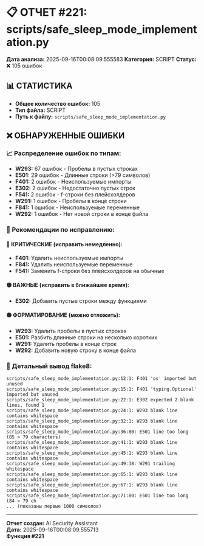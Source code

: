 # 📋 ОТЧЕТ #221: scripts/safe_sleep_mode_implementation.py

**Дата анализа:** 2025-09-16T00:08:09.555583
**Категория:** SCRIPT
**Статус:** ❌ 105 ошибок

## 📊 СТАТИСТИКА

- **Общее количество ошибок:** 105
- **Тип файла:** SCRIPT
- **Путь к файлу:** `scripts/safe_sleep_mode_implementation.py`

## ❌ ОБНАРУЖЕННЫЕ ОШИБКИ

### 📈 Распределение ошибок по типам:

- **W293:** 67 ошибок - Пробелы в пустых строках
- **E501:** 29 ошибок - Длинные строки (>79 символов)
- **F401:** 2 ошибок - Неиспользуемые импорты
- **E302:** 2 ошибок - Недостаточно пустых строк
- **F541:** 2 ошибок - f-строки без плейсхолдеров
- **W291:** 1 ошибок - Пробелы в конце строки
- **F841:** 1 ошибок - Неиспользуемые переменные
- **W292:** 1 ошибок - Нет новой строки в конце файла

### 🎯 Рекомендации по исправлению:

#### 🔴 КРИТИЧЕСКИЕ (исправить немедленно):
- **F401:** Удалить неиспользуемые импорты
- **F841:** Удалить неиспользуемые переменные
- **F541:** Заменить f-строки без плейсхолдеров на обычные

#### 🟡 ВАЖНЫЕ (исправить в ближайшее время):
- **E302:** Добавить пустые строки между функциями

#### 🟢 ФОРМАТИРОВАНИЕ (можно отложить):
- **W293:** Удалить пробелы в пустых строках
- **E501:** Разбить длинные строки на несколько коротких
- **W291:** Удалить пробелы в конце строк
- **W292:** Добавить новую строку в конце файла

### 📝 Детальный вывод flake8:

```
scripts/safe_sleep_mode_implementation.py:12:1: F401 'os' imported but unused
scripts/safe_sleep_mode_implementation.py:15:1: F401 'typing.Optional' imported but unused
scripts/safe_sleep_mode_implementation.py:22:1: E302 expected 2 blank lines, found 1
scripts/safe_sleep_mode_implementation.py:24:1: W293 blank line contains whitespace
scripts/safe_sleep_mode_implementation.py:32:1: W293 blank line contains whitespace
scripts/safe_sleep_mode_implementation.py:36:80: E501 line too long (85 > 79 characters)
scripts/safe_sleep_mode_implementation.py:41:1: W293 blank line contains whitespace
scripts/safe_sleep_mode_implementation.py:45:1: W293 blank line contains whitespace
scripts/safe_sleep_mode_implementation.py:49:38: W291 trailing whitespace
scripts/safe_sleep_mode_implementation.py:65:1: W293 blank line contains whitespace
scripts/safe_sleep_mode_implementation.py:67:1: W293 blank line contains whitespace
scripts/safe_sleep_mode_implementation.py:71:80: E501 line too long (84 > 79 ch
... (показаны первые 1000 символов)
```

---
**Отчет создан:** AI Security Assistant  
**Дата:** 2025-09-16T00:08:09.555713  
**Функция #221**
